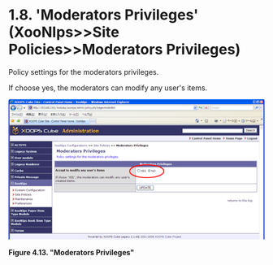 # 1.8. 'Moderators Privileges' \(XooNIps&gt;&gt;Site Policies&gt;&gt;Moderators Privileges\)

Policy settings for the moderators privileges.

If choose yes, the moderators can modify any user's items.

![&quot;Moderators Privileges&quot;](../../.gitbook/assets/xoonips-policy13.png)

**Figure 4.13. "Moderators Privileges"**

